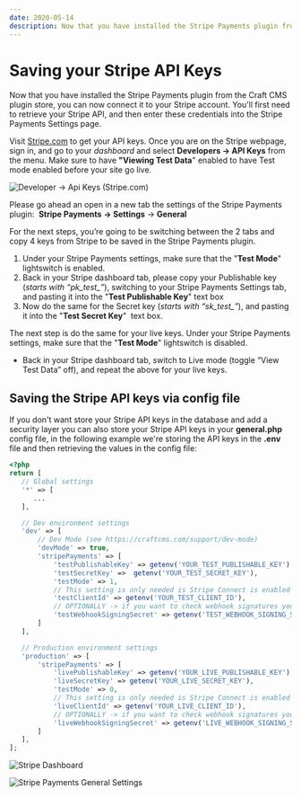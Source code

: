 ```yaml
---
date: 2020-05-14
description: Now that you have installed the Stripe Payments plugin from the Craft CMS plugin store, you can now connect it to your Stripe account.
---
```


# Saving your Stripe API Keys

Now that you have installed the Stripe Payments plugin from the Craft CMS plugin store, you can now connect it to your Stripe account. You'll first need to retrieve your Stripe API, and then enter these credentials into the Stripe Payments Settings page.

Visit [Stripe.com](https://stripe.com/) to get your API keys. Once you are on the Stripe webpage, sign in, and go to your _dashboard_ and select **Developers → API Keys** from the menu. Make sure to have **"Viewing Test Data**" enabled to have Test mode enabled before your site go live.

![Developer -> Api Keys (Stripe.com)](https://enupal.com/assets/docs/_lightboxdocs/02-stripe-payments.png)

Please go ahead an open in a new tab the settings of the Stripe Payments plugin:  **Stripe Payments** **→ Settings** → **General**

For the next steps, you’re going to be switching between the 2 tabs and copy 4 keys from Stripe to be saved in the Stripe Payments plugin.

1.  Under your Stripe Payments settings, make sure that the "**Test Mode**" lightswitch is enabled.
2.  Back in your Stripe dashboard tab, please copy your Publishable key (_starts with “pk\_test\_”_), switching to your Stripe Payments Settings tab, and pasting it into the "**Test Publishable Key**" text box
3.  Now do the same for the Secret key (_starts with “sk\_test\_”_), and pasting it into the "**Test Secret Key**"  text box.

The next step is do the same for your live keys. Under your Stripe Payments settings, make sure that the "**Test Mode**" lightswitch is disabled.

*   Back in your Stripe dashboard tab, switch to Live mode (toggle “View Test Data” off), and repeat the above for your live keys.

## Saving the Stripe API keys via config file
 
 If you don't want store your Stripe API keys in the database and add a security layer you can also store your Stripe API keys in your **general.php** config file, in the following example we're storing the API keys in the **.env** file and then retrieving the values in the config file:
 
 ```php
<?php
return [
    // Global settings
    '*' => [
       ...
    ],

    // Dev environment settings
    'dev' => [
        // Dev Mode (see https://craftcms.com/support/dev-mode)
        'devMode' => true,
        'stripePayments' => [
            'testPublishableKey' => getenv('YOUR_TEST_PUBLISHABLE_KEY'),
            'testSecretKey' =>  getenv('YOUR_TEST_SECRET_KEY'),
            'testMode' => 1,
            // This setting is only needed is Stripe Connect is enabled 
            'testClientId' => getenv('YOUR_TEST_CLIENT_ID'),
            // OPTIONALLY -> if you want to check webhook signatures you can add the following setting (more info here https://stripe.com/docs/webhooks/signatures)
            'testWebhookSigningSecret' => getenv('TEST_WEBHOOK_SIGNING_SECRET'),
        ]
    ],

    // Production environment settings
    'production' => [
        'stripePayments' => [
            'livePublishableKey' => getenv('YOUR_LIVE_PUBLISHABLE_KEY'),
            'liveSecretKey' => getenv('YOUR_LIVE_SECRET_KEY'),
            'testMode' => 0,
            // This setting is only needed is Stripe Connect is enabled 
            'liveClientId' => getenv('YOUR_LIVE_CLIENT_ID'),
            // OPTIONALLY -> if you want to check webhook signatures you can add the following setting (more info here https://stripe.com/docs/webhooks/signatures)
            'liveWebhookSigningSecret' => getenv('LIVE_WEBHOOK_SIGNING_SECRET'),
        ]    
    ],
];
```
![Stripe Dashboard](https://enupal.com/assets/docs/_lightboxdocs/03-stripe-payments.png)

![Stripe Payments General Settings](https://enupal.com/assets/docs/_lightboxdocs/04-stripe-payments.png)


